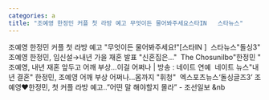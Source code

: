 ```yaml
---
categories: a
title: "조예영 한정민 커플 첫 라방 예고 무엇이든 물어봐주세요스타IN   스타뉴스"
---
```

조예영 한정민 커플 첫 라방 예고 "무엇이든 물어봐주세요!"[스타IN ]&nbsp;&nbsp;스타뉴스"돌싱3" 조예영 한정민, 임신설→내년 가을 재혼 발표 "신혼집은..."&nbsp;&nbsp;The Chosunilbo"한정민 " 조예영, 내년 재혼 앞두고 어깨 부상…이걸 어쩌나 | 방송 : 네이트 연예&nbsp;&nbsp;네이트 뉴스"내년 결혼" 한정민, 조예영 어깨 부상 어쩌나…몸까지 "휘청"&nbsp;&nbsp;엑스포츠뉴스‘돌싱글즈3’ 조예영♥한정민, 첫 커플 라방 예고..”어떤 말 해야할지 몰라” - 조선일보&nbsp;&nb